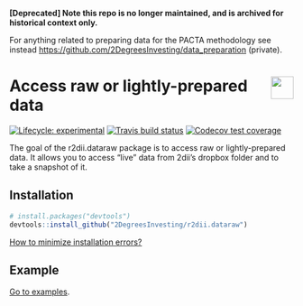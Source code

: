 **[Deprecated] Note this repo is no longer maintained, and is archived for historical context only.**

For anything related to preparing data for the PACTA methodology see instead https://github.com/2DegreesInvesting/data_preparation (private).

<!-- README.md is generated from README.Rmd. Please edit that file -->

# <img src="https://i.imgur.com/3jITMq8.png" align="right" height=40 /> Access raw or lightly-prepared data

<!-- badges: start -->

[![Lifecycle:
experimental](https://img.shields.io/badge/lifecycle-experimental-orange.svg)](https://www.tidyverse.org/lifecycle/#experimental)
[![Travis build
status](https://travis-ci.org/2DegreesInvesting/r2dii.dataraw.svg?branch=master)](https://travis-ci.org/2DegreesInvesting/r2dii.dataraw)
[![Codecov test
coverage](https://codecov.io/gh/2degreesinvesting/r2dii.dataraw/branch/master/graph/badge.svg)](https://codecov.io/gh/2degreesinvesting/r2dii.dataraw?branch=master)
<!-- badges: end -->

The goal of the r2dii.dataraw package is to access raw or
lightly-prepared data. It allows you to access “live” data from 2dii’s
dropbox folder and to take a snapshot of it.

## Installation

``` r
# install.packages("devtools")
devtools::install_github("2DegreesInvesting/r2dii.dataraw")
```

[How to minimize installation
errors?](https://gist.github.com/maurolepore/a0187be9d40aee95a43f20a85f4caed6#installation)

## Example

[Go to examples](https://2degreesinvesting.github.io/r2dii/#examples).
